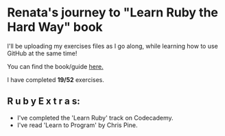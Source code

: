 # Renata's journey to "Learn Ruby the Hard Way" book

I'll be uploading my exercises files as I go along, 
while learning how to use GitHub at the same time! 

You can find the book/guide [here.](https://learnrubythehardway.org)

I have completed **19/52** exercises.

## R u b y  E x t r a s:

- I've completed the 'Learn Ruby' track on Codecademy.
- I've read 'Learn to Program' by Chris Pine.
